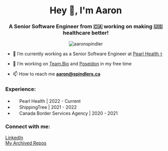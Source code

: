 <h1 align="center">Hey 👋, I'm Aaron</h1>
<h3 align="center">A Senior Software Engineer from 🇨🇦 working on making 🇺🇸 healthcare better!</h3>

<p align="center"> <img src="https://komarev.com/ghpvc/?username=aaronspindler&label=Profile%20views&color=0e75b6&style=flat" alt="aaronspindler" /> </p>

- 🔭 I’m currently working as a Senior Software Engineer at [Pearl Health ⚕](https://pearlhealth.com/)

- 🌱 I’m working on [Team.Bio](https://team.bio) and [Poseidon](https://github.com/aaronspindler/Poseidon) in my free time

- 📫 How to reach me **aaron@spindlers.ca**

<h3 align="left">Experience:</h3>
<p align="left">
  <ul>
    <li><img src="https://pearlhealth.com/wp-content/uploads/2022/02/apple-icon-180x180-1-150x150.png" width=16 height=16/> Pearl Health | 2022 - Current</li>
    <li><img src="https://shippingtree.co/wp-content/uploads/2020/08/shipping-fav.png" width=16 height=16/> ShippingTree | 2021 - 2022</li>
    <li><img src="https://www.cbsa-asfc.gc.ca/favicon.ico" width=16 height=16/> Canada Border Services Agency | 2020 - 2021</li>
  </ul>
</p>


<h3 align="left">Connect with me:</h3>
<p align="left">
<a href="https://linkedin.com/in/aaron-spindler" target="blank">LinkedIn</a>
<br>
<a href="https://github.com/aaronspindler-archive" target="blank">My Archived Repos</a>
</p>
